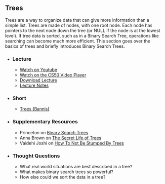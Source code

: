 ## Trees

Trees are a way to organize data that can give more information than a simple list. Trees are made of nodes, with one root node. Each node has pointers to the next node down the tree (or NULL if the node is at the lowest level). If tree data is sorted, such as in a Binary Search Tree, operations like searching can become much more efficient. This section goes over the basics of trees and briefly introduces Binary Search Trees.

- ### Lecture
  - [Watch on Youtube](https://www.youtube.com/embed/eZQBx8YJ6Zs?start=4983&end=5491)
  - [Watch on the CS50 Video Player](https://video.cs50.net/2017/fall/lectures/5?t=1h23m3s)
  - [Download Lecture](http://cdn.cs50.net/2017/fall/lectures/5/lecture5-720p.mp4?download)
  - [Lecture Notes](https://docs.cs50.net/2017/fall/notes/5/lecture5.html#trees)

- ### Short
  - [Trees (Bannis)](https://www.youtube.com/embed/mFptHjTT3l8)

- ### Supplementary Resources
  - Princeton on [Binary Search Trees](https://algs4.cs.princeton.edu/32bst/)
  - Anna Brown on [The Secret Life of Trees](https://hackernoon.com/the-secret-life-of-trees-9169c1b5a479)
  - Vaidehi Joshi on [How To Not Be Stumped By Trees](https://medium.com/basecs/how-to-not-be-stumped-by-trees-5f36208f68a7)

- ### Thought Questions
  - What real world situations are best described in a tree?
  - What makes binary search trees so powerful?
  - How else could we sort the data in a tree?
  
